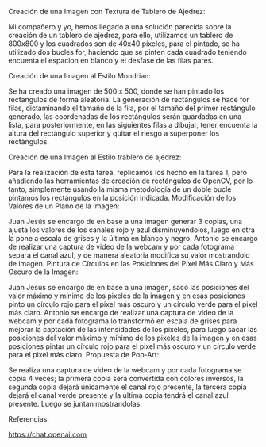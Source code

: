 Creación de una Imagen con Textura de Tablero de Ajedrez:

Mi compañero y yo, hemos llegado a una solución parecida sobre la creación de un tablero de ajedrez, para ello, utilizamos un tablero de 800x800 y los cuadrados son de 40x40 píxeles, para el pintado, se ha utilizado dos bucles for, haciendo que se pinten cada cuadrado teniendo encuenta el espacion en blanco y el desfase de las filas pares.

Creación de una Imagen al Estilo Mondrian:

Se ha creado una imagen de 500 x 500, donde se han pintado los rectangulos de forma aleatoria. La generación de rectángulos se hace for filas, dictaminando el tamaño de la fila, por el tamaño del primer rectángulo generado, las coordenadas de los rectángulos serán guardadas en una lista, para posteriormente, en las siguientes filas a dibujar, tener encuenta la altura del rectángulo superior y quitar el riesgo a superponer los rectángulos.

Creación de una Imagen al Estilo trablero de ajedrez:

Para la realización de esta tarea, replicamos los hecho en la tarea 1, pero añadiendo las herramientas de creación de rectángulos de OpenCV, por lo tanto, simplemente usando la misma metodología de un doble bucle pintamos los rectángulos en la posición indicada.
Modificación de los Valores de un Plano de la Imagen:

Juan Jesús se encargo de en base a una imagen generar 3 copias, una ajusta los valores de los canales rojo y azul disminuyendolos, luego en otra la pone a escala de grises y la última en blanco y negro.
Antonio se encargo de realizar una captura de video de la webcam y por cada fotograma separa el canal azul, y de manera aleatoria modifica su valor mostrandolo de imagen.
Pintura de Círculos en las Posiciones del Píxel Más Claro y Más Oscuro de la Imagen:

Juan Jesús se encargo de en base a una imagen, sacó las posiciones del valor máximo y mínimo de los pixeles de la imagen y en esas posiciones pinto un círculo rojo para el pixel más oscuro y un círculo verde para el pixel más claro.
Antonio se encargo de realizar una captura de video de la webcam y por cada fotograma lo transformó en escala de grises para mejorar la captación de las intensidades de los pixeles, para luego sacar las posiciones del valor máximo y mínimo de los pixeles de la imagen y en esas posiciones pintar un círculo rojo para el pixel más oscuro y un círculo verde para el pixel más claro.
Propuesta de Pop-Art:

Se realiza una captura de video de la webcam y por cada fotograma se copia 4 veces; la primera copia será convertida con colores inversos, la segunda copia dejará únicamente el canal rojo presente, la tercera copia dejará el canal verde presente y la última copia tendrá el canal azul presente. Luego se juntan mostrandolas.

Referencias:

https://chat.openai.com
